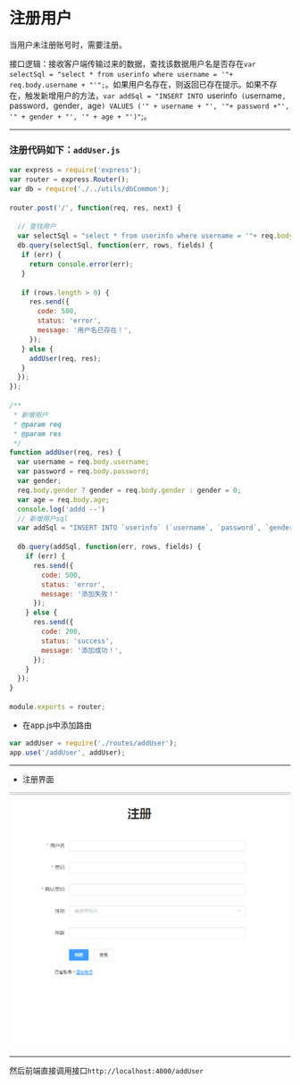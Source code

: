 # 注册用户

当用户未注册账号时，需要注册。

接口逻辑：接收客户端传输过来的数据，查找该数据用户名是否存在`var selectSql = "select * from userinfo where username = '"+ req.body.username + "'";`。如果用户名存在，则返回已存在提示。如果不存在，触发新增用户的方法，`var addSql = "INSERT INTO `userinfo` (`username`, `password`, `gender`, `age`) VALUES ('" + username + "', '"+ password +"', '" + gender + "', '" + age + "')"`;。

<hr>

### 注册代码如下：`addUser.js`

```js
var express = require('express');
var router = express.Router();
var db = require('./../utils/dbCommon');

router.post('/', function(req, res, next) {
  
  // 查找用户
  var selectSql = "select * from userinfo where username = '"+ req.body.username + "'";
  db.query(selectSql, function(err, rows, fields) {
   if (err) {
     return console.error(err);
   }
   
   if (rows.length > 0) {
     res.send({
       code: 500,
       status: 'error',
       message: '用户名已存在！',
     });
   } else {
     addUser(req, res);
   }
  });
});

/**
 * 新增用户
 * @param req
 * @param res
 */
function addUser(req, res) {
  var username = req.body.username;
  var password = req.body.password;
  var gender;
  req.body.gender ? gender = req.body.gender : gender = 0;
  var age = req.body.age;
  console.log('addd --')
  // 新增用户sql
  var addSql = "INSERT INTO `userinfo` (`username`, `password`, `gender`, `age`) VALUES ('" + username + "', '"+ password +"', '" + gender + "', '" + age + "')";

  db.query(addSql, function(err, rows, fields) {
    if (err) {
      res.send({
        code: 500,
        status: 'error',
        message: '添加失败！'
      });
    } else {
      res.send({
        code: 200,
        status: 'success',
        message: '添加成功！',
      });
    }
  });
}

module.exports = router;

```

* 在app.js中添加路由

```js
var addUser = require('./routes/addUser');
app.use('/addUser', addUser);
```

<hr>

* 注册界面

![](/assets/D@DV_7DO7673OI]05E50Q33.png)

<hr>

然后前端直接调用接口`http://localhost:4000/addUser`


